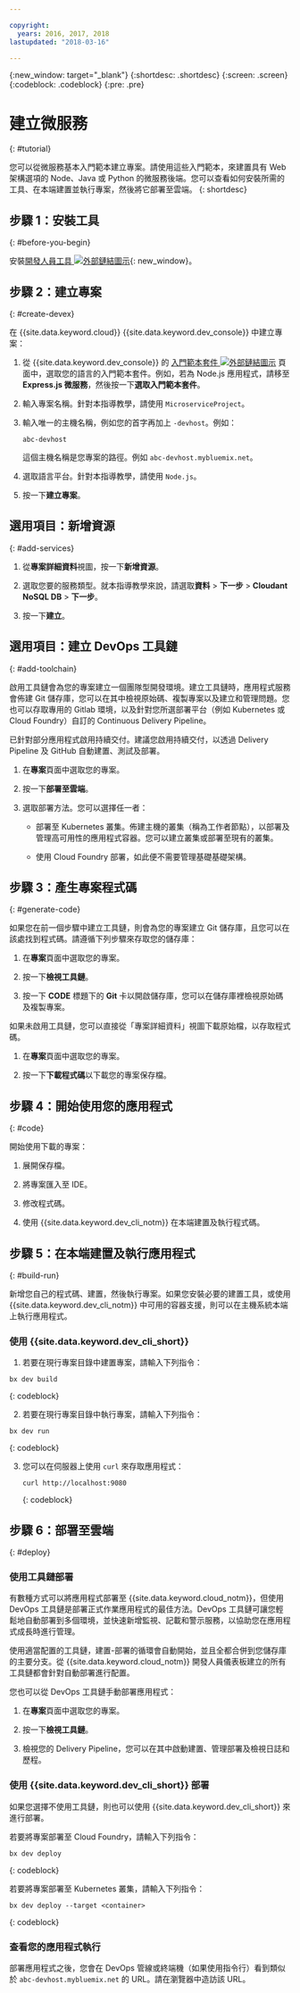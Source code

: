 ```yaml
---

copyright:
  years: 2016, 2017, 2018
lastupdated: "2018-03-16"

---
```


{:new_window: target="_blank"}
{:shortdesc: .shortdesc}
{:screen: .screen}
{:codeblock: .codeblock}
{:pre: .pre}

# 建立微服務
{: #tutorial}

您可以從微服務基本入門範本建立專案。請使用這些入門範本，來建置具有 Web 架構選項的 Node、Java 或 Python 的微服務後端。您可以查看如何安裝所需的工具、在本端建置並執行專案，然後將它部署至雲端。
{: shortdesc}

## 步驟 1：安裝工具
{: #before-you-begin}

安裝[開發人員工具 ![外部鏈結圖示](../../icons/launch-glyph.svg "外部鏈結圖示")](https://github.com/IBM-Bluemix/ibm-cloud-developer-tools){: new_window}。

## 步驟 2：建立專案
{: #create-devex}

在 {{site.data.keyword.cloud}} {{site.data.keyword.dev_console}} 中建立專案：

1. 從 {{site.data.keyword.dev_console}} 的 [入門範本套件 ![外部鏈結圖示](../../icons/launch-glyph.svg "外部鏈結圖示")](https://console.ng.bluemix.net/developer/appservice/starter-kits/) 頁面中，選取您的語言的入門範本套件。例如，若為 Node.js 應用程式，請移至 **Express.js 微服務**，然後按一下**選取入門範本套件**。

2. 輸入專案名稱。針對本指導教學，請使用 `MicroserviceProject`。   

3. 輸入唯一的主機名稱，例如您的首字再加上 `-devhost`。例如：


	```
	abc-devhost
	```

	這個主機名稱是您專案的路徑。例如 `abc-devhost.mybluemix.net`。

4. 選取語言平台。針對本指導教學，請使用 `Node.js`。

5. 按一下**建立專案**。

## 選用項目：新增資源
{: #add-services}

1. 從**專案詳細資料**視圖，按一下**新增資源**。

2. 選取您要的服務類型。就本指導教學來說，請選取**資料** > **下一步** > **Cloudant NoSQL DB** > **下一步**。

4. 按一下**建立**。

## 選用項目：建立 DevOps 工具鏈
{: #add-toolchain}

啟用工具鏈會為您的專案建立一個團隊型開發環境。建立工具鏈時，應用程式服務會佈建 Git 儲存庫，您可以在其中檢視原始碼、複製專案以及建立和管理問題。您也可以存取專用的 Gitlab 環境，以及針對您所選部署平台（例如 Kubernetes 或 Cloud Foundry）自訂的 Continuous Delivery Pipeline。

已針對部分應用程式啟用持續交付。建議您啟用持續交付，以透過 Delivery Pipeline 及 GitHub 自動建置、測試及部署。

1. 在**專案**頁面中選取您的專案。

2. 按一下**部署至雲端**。

3. 選取部署方法。您可以選擇任一者：

	* 部署至 Kubernetes 叢集。佈建主機的叢集（稱為工作者節點），以部署及管理高可用性的應用程式容器。您可以建立叢集或部署至現有的叢集。

	* 使用 Cloud Foundry 部署，如此便不需要管理基礎基礎架構。

## 步驟 3：產生專案程式碼
{: #generate-code}

如果您在前一個步驟中建立工具鏈，則會為您的專案建立 Git 儲存庫，且您可以在該處找到程式碼。請遵循下列步驟來存取您的儲存庫：

1. 在**專案**頁面中選取您的專案。

2. 按一下**檢視工具鏈**。

3. 按一下 **CODE** 標題下的 **Git** 卡以開啟儲存庫，您可以在儲存庫裡檢視原始碼及複製專案。

如果未啟用工具鏈，您可以直接從「專案詳細資料」視圖下載原始檔，以存取程式碼。

1. 在**專案**頁面中選取您的專案。

2. 按一下**下載程式碼**以下載您的專案保存檔。

## 步驟 4：開始使用您的應用程式
{: #code}

開始使用下載的專案：

1. 展開保存檔。

2. 將專案匯入至 IDE。

3. 修改程式碼。

4. 使用 {{site.data.keyword.dev_cli_notm}} 在本端建置及執行程式碼。


## 步驟 5：在本端建置及執行應用程式
{: #build-run}

新增您自己的程式碼、建置，然後執行專案。如果您安裝必要的建置工具，或使用 {{site.data.keyword.dev_cli_notm}} 中可用的容器支援，則可以在主機系統本端上執行應用程式。

### 使用 {{site.data.keyword.dev_cli_short}}

1. 若要在現行專案目錄中建置專案，請輸入下列指令：

  ```
  bx dev build
  ```
  {: codeblock}

2. 若要在現行專案目錄中執行專案，請輸入下列指令：

  ```
  bx dev run
  ```
  {: codeblock}

3. 您可以在伺服器上使用 `curl` 來存取應用程式：

	```
	curl http://localhost:9080
	```
	{: codeblock}


## 步驟 6：部署至雲端
{: #deploy}

### 使用工具鏈部署
有數種方式可以將應用程式部署至 {{site.data.keyword.cloud_notm}}，但使用 DevOps 工具鏈是部署正式作業應用程式的最佳方法。DevOps 工具鏈可讓您輕鬆地自動部署到多個環境，並快速新增監視、記載和警示服務，以協助您在應用程式成長時進行管理。

使用適當配置的工具鏈，建置-部署的循環會自動開始，並且全都合併到您儲存庫的主要分支。從 {{site.data.keyword.cloud_notm}} 開發人員儀表板建立的所有工具鏈都會針對自動部署進行配置。

您也可以從 DevOps 工具鏈手動部署應用程式：

1. 在**專案**頁面中選取您的專案。

2. 按一下**檢視工具鏈**。

3. 檢視您的 Delivery Pipeline，您可以在其中啟動建置、管理部署及檢視日誌和歷程。

### 使用 {{site.data.keyword.dev_cli_short}} 部署
如果您選擇不使用工具鏈，則也可以使用 {{site.data.keyword.dev_cli_short}} 來進行部署。

若要將專案部署至 Cloud Foundry，請輸入下列指令：

  ```
  bx dev deploy
  ```
  {: codeblock}

若要將專案部署至 Kubernetes 叢集，請輸入下列指令：

```
bx dev deploy --target <container>
```
{: codeblock}

### 查看您的應用程式執行
部署應用程式之後，您會在 DevOps 管線或終端機（如果使用指令行）看到類似於 `abc-devhost.mybluemix.net` 的 URL。請在瀏覽器中造訪該 URL。

